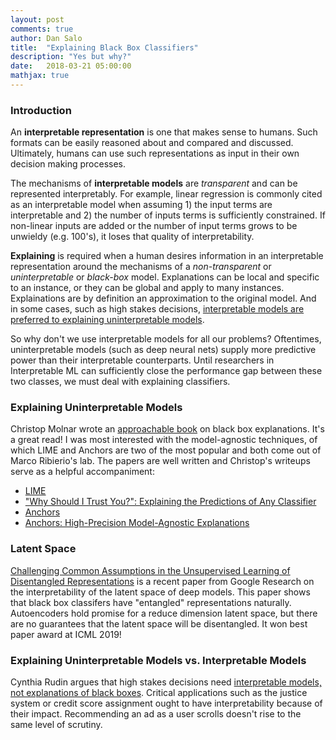 ```yaml
---
layout: post
comments: true
author: Dan Salo
title:  "Explaining Black Box Classifiers"
description: "Yes but why?"
date:   2018-03-21 05:00:00
mathjax: true
---
```


### Introduction
An **interpretable representation** is one that makes sense to humans. Such formats can be easily reasoned about and compared and discussed. Ultimately, humans can use such representations as input in their own decision making processes.

The mechanisms of **interpretable models** are *transparent* and can be represented interpretably. For example, linear regression is commonly cited as an interpretable model when assuming 1) the input terms are interpretable and 2) the number of inputs terms is sufficiently constrained. If non-linear inputs are added or the number of input terms grows to be unwieldy (e.g. 100's), it loses that quality of interpretability.

**Explaining** is required when a human desires information in an interpretable representation around the mechanisms of a *non-transparent* or *uninterpretable* or *black-box* model. Explanations can be local and specific to an instance, or they can be global and apply to many instances. Explainations are by definition an approximation to the original model. And in some cases, such as high stakes decisions, [interpretable models are preferred to explaining uninterpretable models](https://arxiv.org/pdf/1811.10154.pdf).

So why don't we use interpretable models for all our problems? Oftentimes, uninterpretable models (such as deep neural nets) supply more predictive power than their interpretable counterparts. Until researchers in Interpretable ML can sufficiently close the performance gap between these two classes, we must deal with explaining classifiers.

### Explaining Uninterpretable Models
Christop Molnar wrote an [approachable book](https://christophm.github.io/interpretable-ml-book/) on black box explanations. It's a great read! I was most interested with the model-agnostic techniques, of which LIME and Anchors are two of the most popular and both come out of Marco Ribierio's lab. The papers are well written and Christop's writeups serve as a helpful accompaniment:

 - [LIME](https://christophm.github.io/interpretable-ml-book/lime.html#lime)
 - ["Why Should I Trust You?": Explaining the Predictions of Any Classifier](https://arxiv.org/pdf/1602.04938.pdf)
- [Anchors](https://christophm.github.io/interpretable-ml-book/anchors.html)
 - [Anchors: High-Precision Model-Agnostic Explanations](https://homes.cs.washington.edu/~marcotcr/aaai18.pdf)


### Latent Space
[Challenging Common Assumptions in the Unsupervised Learning of Disentangled Representations](https://ai.googleblog.com/2019/04/evaluating-unsupervised-learning-of.html) is a recent paper from Google Research on the interpretability of the latent space of deep models. This paper shows that black box classifers have "entangled" representations naturally. Autoencoders hold promise for a reduce dimension latent space, but there are no guarantees that the latent space will be disentangled. It won best paper award at ICML 2019!


### Explaining Uninterpretable Models vs. Interpretable Models
Cynthia Rudin argues that high stakes decisions need [interpretable models, not explanations of black boxes](https://arxiv.org/pdf/1811.10154.pdf). Critical applications such as the justice system or credit score assignment ought to have interpretability because of their impact. Recommending an ad as a user scrolls doesn't rise to the same level of scrutiny.
